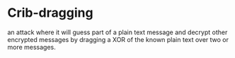 # Crib-dragging
an attack where it will guess part of a plain text message and decrypt other encrypted messages by dragging a XOR of the known plain text over two or more messages.
